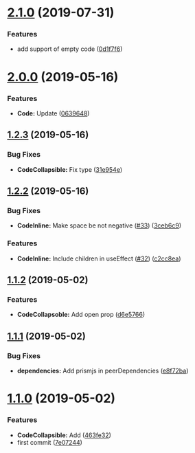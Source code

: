 # [2.1.0](https://github.com/hrdtbs/react-code/compare/v2.0.0...v2.1.0) (2019-07-31)


### Features

* add support of empty code ([0d1f7f6](https://github.com/hrdtbs/react-code/commit/0d1f7f6))



# [2.0.0](https://github.com/hrdtbs/react-code/compare/v1.2.3...v2.0.0) (2019-05-16)


### Features

* **Code:** Update ([0639648](https://github.com/hrdtbs/react-code/commit/0639648))



## [1.2.3](https://github.com/hrdtbs/react-code/compare/v1.2.2...v1.2.3) (2019-05-16)


### Bug Fixes

* **CodeCollapsible:** Fix type ([31e954e](https://github.com/hrdtbs/react-code/commit/31e954e))



## [1.2.2](https://github.com/hrdtbs/react-code/compare/v1.1.2...v1.2.2) (2019-05-16)


### Bug Fixes

* **CodeInline:** Make space be not negative ([#33](https://github.com/hrdtbs/react-code/issues/33)) ([3ceb6c9](https://github.com/hrdtbs/react-code/commit/3ceb6c9))


### Features

* **CodeInline:** Include children in useEffect ([#32](https://github.com/hrdtbs/react-code/issues/32)) ([c2cc8ea](https://github.com/hrdtbs/react-code/commit/c2cc8ea))



## [1.1.2](https://github.com/hrdtbs/react-code/compare/v1.1.1...v1.1.2) (2019-05-02)


### Features

* **CodeCollapsoble:** Add open prop ([d6e5766](https://github.com/hrdtbs/react-code/commit/d6e5766))



## [1.1.1](https://github.com/hrdtbs/react-code/compare/v1.1.0...v1.1.1) (2019-05-02)


### Bug Fixes

* **dependencies:** Add prismjs in peerDependencies ([e8f72ba](https://github.com/hrdtbs/react-code/commit/e8f72ba))



# [1.1.0](https://github.com/hrdtbs/react-code/compare/7e07244...v1.1.0) (2019-05-02)


### Features

* **CodeCollapsible:** Add ([463fe32](https://github.com/hrdtbs/react-code/commit/463fe32))
* first commit ([7e07244](https://github.com/hrdtbs/react-code/commit/7e07244))



